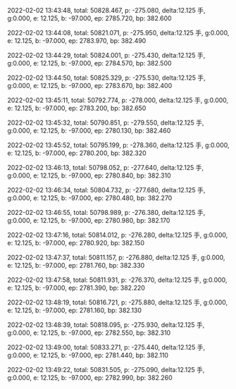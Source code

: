 2022-02-02 13:43:48, total: 50828.467, p: -275.080, delta:12.125 手, g:0.000, e: 12.125, b: -97.000, ep: 2785.720, bp: 382.600

2022-02-02 13:44:08, total: 50821.071, p: -275.950, delta:12.125 手, g:0.000, e: 12.125, b: -97.000, ep: 2783.970, bp: 382.490

2022-02-02 13:44:29, total: 50824.001, p: -275.430, delta:12.125 手, g:0.000, e: 12.125, b: -97.000, ep: 2784.570, bp: 382.500

2022-02-02 13:44:50, total: 50825.329, p: -275.530, delta:12.125 手, g:0.000, e: 12.125, b: -97.000, ep: 2783.670, bp: 382.400

2022-02-02 13:45:11, total: 50792.774, p: -278.000, delta:12.125 手, g:0.000, e: 12.125, b: -97.000, ep: 2783.200, bp: 382.650

2022-02-02 13:45:32, total: 50790.851, p: -279.550, delta:12.125 手, g:0.000, e: 12.125, b: -97.000, ep: 2780.130, bp: 382.460

2022-02-02 13:45:52, total: 50795.199, p: -278.360, delta:12.125 手, g:0.000, e: 12.125, b: -97.000, ep: 2780.200, bp: 382.320

2022-02-02 13:46:13, total: 50798.052, p: -277.640, delta:12.125 手, g:0.000, e: 12.125, b: -97.000, ep: 2780.840, bp: 382.310

2022-02-02 13:46:34, total: 50804.732, p: -277.680, delta:12.125 手, g:0.000, e: 12.125, b: -97.000, ep: 2780.480, bp: 382.270

2022-02-02 13:46:55, total: 50798.989, p: -276.380, delta:12.125 手, g:0.000, e: 12.125, b: -97.000, ep: 2780.980, bp: 382.170

2022-02-02 13:47:16, total: 50814.012, p: -276.280, delta:12.125 手, g:0.000, e: 12.125, b: -97.000, ep: 2780.920, bp: 382.150

2022-02-02 13:47:37, total: 50811.157, p: -276.880, delta:12.125 手, g:0.000, e: 12.125, b: -97.000, ep: 2781.760, bp: 382.330

2022-02-02 13:47:58, total: 50811.931, p: -276.370, delta:12.125 手, g:0.000, e: 12.125, b: -97.000, ep: 2781.390, bp: 382.220

2022-02-02 13:48:19, total: 50816.721, p: -275.880, delta:12.125 手, g:0.000, e: 12.125, b: -97.000, ep: 2781.160, bp: 382.130

2022-02-02 13:48:39, total: 50818.095, p: -275.930, delta:12.125 手, g:0.000, e: 12.125, b: -97.000, ep: 2782.550, bp: 382.310

2022-02-02 13:49:00, total: 50833.271, p: -275.440, delta:12.125 手, g:0.000, e: 12.125, b: -97.000, ep: 2781.440, bp: 382.110

2022-02-02 13:49:22, total: 50831.505, p: -275.090, delta:12.125 手, g:0.000, e: 12.125, b: -97.000, ep: 2782.990, bp: 382.260